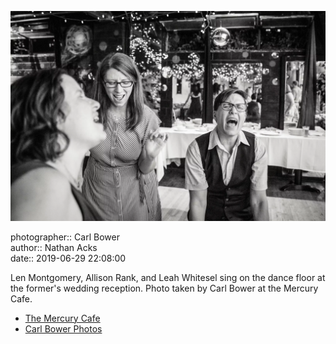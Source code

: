 ![Len Montgomery, Allison Rank, and Leah Whitesel sing](assets/2019-06-29-set-4-the-dance-75.webp)

photographer:: Carl Bower  
author:: Nathan Acks  
date:: 2019-06-29 22:08:00

Len Montgomery, Allison Rank, and Leah Whitesel sing on the dance floor at the former's wedding reception. Photo taken by Carl Bower at the Mercury Cafe.

* [The Mercury Cafe](http://mercurycafe.com)
* [Carl Bower Photos](https://carlbowerphotos.com)
